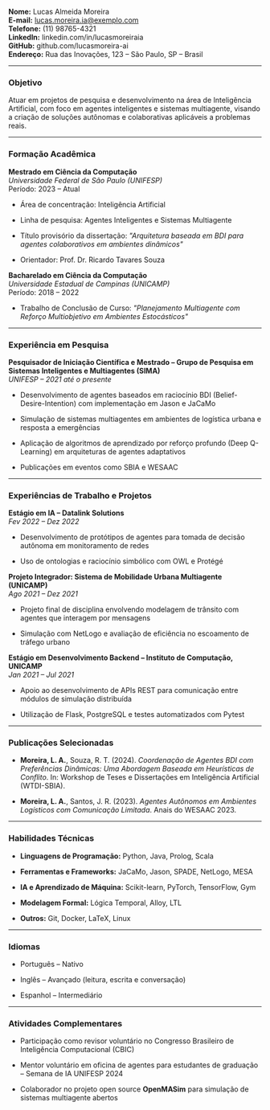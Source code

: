 **Nome:** Lucas Almeida Moreira  
 **E-mail:** lucas.moreira.ia@exemplo.com  
 **Telefone:** (11) 98765-4321  
 **LinkedIn:** linkedin.com/in/lucasmoreiraia  
 **GitHub:** github.com/lucasmoreira-ai  
 **Endereço:** Rua das Inovações, 123 – São Paulo, SP – Brasil

---

### **Objetivo**

Atuar em projetos de pesquisa e desenvolvimento na área de Inteligência Artificial, com foco em agentes inteligentes e sistemas multiagente, visando a criação de soluções autônomas e colaborativas aplicáveis a problemas reais.

---

### **Formação Acadêmica**

**Mestrado em Ciência da Computação**  
 *Universidade Federal de São Paulo (UNIFESP)*  
 Período: 2023 – Atual

* Área de concentração: Inteligência Artificial

* Linha de pesquisa: Agentes Inteligentes e Sistemas Multiagente

* Título provisório da dissertação: *"Arquitetura baseada em BDI para agentes colaborativos em ambientes dinâmicos"*

* Orientador: Prof. Dr. Ricardo Tavares Souza

**Bacharelado em Ciência da Computação**  
 *Universidade Estadual de Campinas (UNICAMP)*  
 Período: 2018 – 2022

* Trabalho de Conclusão de Curso: *"Planejamento Multiagente com Reforço Multiobjetivo em Ambientes Estocásticos"*

---

### **Experiência em Pesquisa**

**Pesquisador de Iniciação Científica e Mestrado – Grupo de Pesquisa em Sistemas Inteligentes e Multiagentes (SIMA)**  
 *UNIFESP – 2021 até o presente*

* Desenvolvimento de agentes baseados em raciocínio BDI (Belief-Desire-Intention) com implementação em Jason e JaCaMo

* Simulação de sistemas multiagentes em ambientes de logística urbana e resposta a emergências

* Aplicação de algoritmos de aprendizado por reforço profundo (Deep Q-Learning) em arquiteturas de agentes adaptativos

* Publicações em eventos como SBIA e WESAAC


---

### **Experiências de Trabalho e Projetos**

**Estágio em IA – Datalink Solutions**  
 *Fev 2022 – Dez 2022*

* Desenvolvimento de protótipos de agentes para tomada de decisão autônoma em monitoramento de redes

* Uso de ontologias e raciocínio simbólico com OWL e Protégé

**Projeto Integrador: Sistema de Mobilidade Urbana Multiagente (UNICAMP)**  
 *Ago 2021 – Dez 2021*

* Projeto final de disciplina envolvendo modelagem de trânsito com agentes que interagem por mensagens

* Simulação com NetLogo e avaliação de eficiência no escoamento de tráfego urbano

**Estágio em Desenvolvimento Backend – Instituto de Computação, UNICAMP**  
 *Jan 2021 – Jul 2021*

* Apoio ao desenvolvimento de APIs REST para comunicação entre módulos de simulação distribuída

* Utilização de Flask, PostgreSQL e testes automatizados com Pytest

---

### **Publicações Selecionadas**

* **Moreira, L. A.**, Souza, R. T. (2024). *Coordenação de Agentes BDI com Preferências Dinâmicas: Uma Abordagem Baseada em Heurísticas de Conflito*. In: Workshop de Teses e Dissertações em Inteligência Artificial (WTDI-SBIA).

* **Moreira, L. A.**, Santos, J. R. (2023). *Agentes Autônomos em Ambientes Logísticos com Comunicação Limitada*. Anais do WESAAC 2023\.

---

### **Habilidades Técnicas**

* **Linguagens de Programação:** Python, Java, Prolog, Scala

* **Ferramentas e Frameworks:** JaCaMo, Jason, SPADE, NetLogo, MESA

* **IA e Aprendizado de Máquina:** Scikit-learn, PyTorch, TensorFlow, Gym

* **Modelagem Formal:** Lógica Temporal, Alloy, LTL

* **Outros:** Git, Docker, LaTeX, Linux

---

### **Idiomas**

* Português – Nativo

* Inglês – Avançado (leitura, escrita e conversação)

* Espanhol – Intermediário

---

### **Atividades Complementares**

* Participação como revisor voluntário no Congresso Brasileiro de Inteligência Computacional (CBIC)

* Mentor voluntário em oficina de agentes para estudantes de graduação – Semana de IA UNIFESP 2024

* Colaborador no projeto open source **OpenMASim** para simulação de sistemas multiagente abertos

